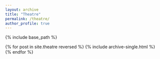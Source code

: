 ```yaml
---
layout: archive
title: "Theatre"
permalink: /theatre/
author_profile: true
---
```


{% include base_path %}

{% for post in site.theatre reversed %}
  {% include archive-single.html %}
{% endfor %}
